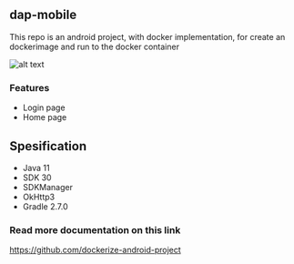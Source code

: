 ## dap-mobile
This repo is an android project, with docker implementation, for create an dockerimage and run to the docker container

![alt text]( https://github.com/denixetiawan/dap-mobile/tree/main/app/src/main/res/drawable/logo.png )

### Features
- Login page
- Home page

## Spesification
- Java 11
- SDK 30
- SDKManager
- OkHttp3
- Gradle 2.7.0

### Read more documentation on this link
https://github.com/dockerize-android-project
